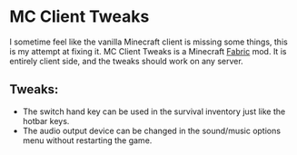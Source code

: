 # MC Client Tweaks
I sometime feel like the vanilla Minecraft client is missing some things, this is my attempt at fixing it.
MC Client Tweaks is a Minecraft [Fabric](https://fabricmc.net/) mod. It is entirely client side, and the tweaks should work on any server.

## Tweaks:
 * The switch hand key can be used in the survival inventory just like the hotbar keys.
 * The audio output device can be changed in the sound/music options menu without restarting the game.